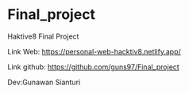 # Final_project
Haktive8 Final Project

Link Web:
https://personal-web-hacktiv8.netlify.app/

Link github:
https://github.com/guns97/Final_project


Dev:Gunawan Sianturi
